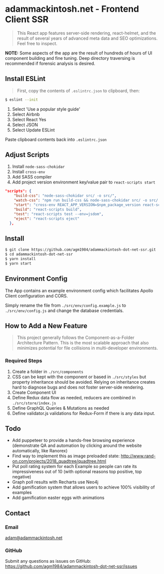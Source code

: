 # adammackintosh.net - Frontend Client SSR

> This React app features server-side rendering, react-helmet, and the result of several years of advanced meta data and SEO optimizations. Feel free to inspect.

**NOTE:** Some aspects of the app are the result of hundreds of hours of UI component building and fine tuning. Deep directory traversing is recommended if forensic analysis is desired.

## Install ESLint
> First, copy the contents of `.eslintrc.json` to clipboard, then:

``` bash
$ eslint --init
```
1. Select 'Use a popular style guide'
2. Select Airbnb
3. Select React Yes
4. Select JSON
5. Select Update ESLint

Paste clipboard contents back into `.eslintrc.json`

## Adjust Scripts

1. Install `node-sass-chokidar`
2. Install `cross-env`
3. Add SASS compiler
4. Add project version environment key/value pair to `react-scripts start`

``` json
"scripts": {
    "build-css": "node-sass-chokidar src/ -o src/",
    "watch-css": "npm run build-css && node-sass-chokidar src/ -o src/ --watch --recursive",
    "start": "cross-env REACT_APP_VERSION=$npm_package_version react-scripts start",
    "build": "react-scripts build",
    "test": "react-scripts test --env=jsdom",
    "eject": "react-scripts eject"
  },
```

## Install
``` bash
$ git clone https://github.com/agm1984/adammackintosh-dot-net-ssr.git
$ cd adammackintosh-dot-net-ssr
$ yarn install
$ yarn start
```

## Environment Config
The App contains an example environment config which facilitates Apollo Client configuration and CORS.

Simply rename the file from `./src/env/config.example.js` to `./src/env/config.js` and change the database credentials.

## How to Add a New Feature
> This project generally follows the Component-as-a-Folder Architecture Pattern. This is the most scalable approach that also minimizes potential for file collisions in multi-developer environments.

### Required Steps
1. Create a folder in `./src/components`
2. CSS can be kept with the component or based in `./src/styles` but property inheritance should be avoided. Relying on inheritance creates hard to diagnose bugs and does not foster server-side rendering.
3. Create Component UI
4. Define Redux data flow as needed, reducers are combined in `./src/store/index.js`
5. Define GraphQL Queries & Mutations as needed
6. Define validator.js validations for Redux-Form if there is any data input.

## Todo

- Add puppeteer to provide a hands-free browsing experience (demonstrate QA and automation by clicking around the website automatically, like Ranorex)
- Find way to implement this as image preloaded state: http://www.rand-on.com/projects/2018_quadtree/quadtree.html
- Put poll rating system for each Example so people can rate its impressiveness out of 10 (with optional reasons top positive, top negative)
- Graph poll results with Recharts use Neo4j
- Add gamification system that allows users to achieve 100% visibility of examples
- Add gamification easter eggs with animations


## Contact

### Email
adam@adammackintosh.net

### GitHub

Submit any questions as issues on GitHub: https://github.com/agm1984/adammackintosh-dot-net-ssr/issues